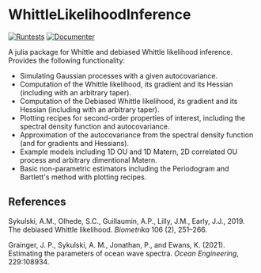 # WhittleLikelihoodInference

[![Runtests](https://github.com/JakeGrainger/WhittleLikelihoodInference.jl/actions/workflows/Runtests.yml/badge.svg)](https://github.com/JakeGrainger/WhittleLikelihoodInference.jl/actions/workflows/Runtests.yml)
[![Documenter](https://github.com/JakeGrainger/WhittleLikelihoodInference.jl/actions/workflows/Documenter.yml/badge.svg)](https://github.com/JakeGrainger/WhittleLikelihoodInference.jl/actions/workflows/Documenter.yml)

A julia package for Whittle and debiased Whittle likelihood inference. Provides the following functionality:

- Simulating Gaussian processes with a given autocovariance.
- Computation of the Whittle likelihood, its gradient and its Hessian (including with an arbitrary taper). 
- Computation of the Debiased Whittle likelihood, its gradient and its Hessian (including with an arbitrary taper).
- Plotting recipes for second-order properties of interest, including the spectral density function and autocovariance.
- Approximation of the autocovariance from the spectral density function (and for gradients and Hessians).
- Example models including 1D OU and 1D Matern, 2D correlated OU process and arbitrary dimentional Matern.
- Basic non-parametric estimators including the Periodogram and Bartlett's method with plotting recipes.

## References

Sykulski, A.M., Olhede, S.C., Guillaumin, A.P., Lilly, J.M., Early, J.J., 2019. The debiased Whittle likelihood. *Biometrika* 106 (2), 251–266.

Grainger, J. P., Sykulski, A. M., Jonathan, P., and Ewans, K. (2021). Estimating the parameters of ocean wave
spectra. *Ocean Engineering*, 229:108934.